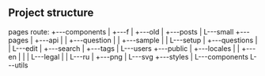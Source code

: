 ## Project structure
pages route:
+---components
|   +---f
|   +---old
|   +---posts
|   L---small
+---pages
|   +---api
|   |   +---question
|   |   +---sample
|   |   L---setup
|   +---questions
|   |   L---edit
|   +---search
|   +---tags
|   L---users
+---public
|   +---locales
|   |   +---en
|   |   |   L---legal
|   |   L---ru
|   +---png
|   L---svg
+---styles
|   L---components
L---utils
